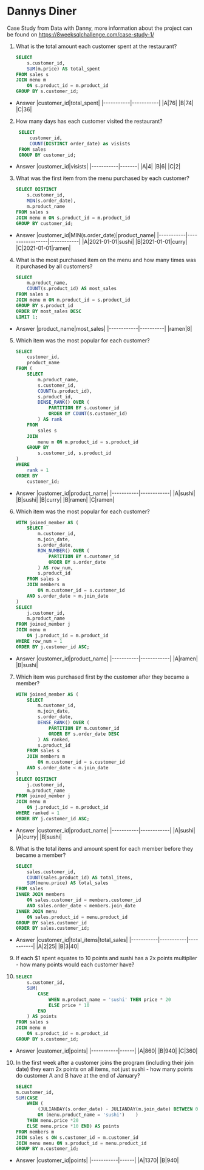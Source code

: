 # Dannys Diner 

Case Study from Data with Danny, more information about the project can be found on https://8weeksqlchallenge.com/case-study-1/



1. What is the total amount each customer spent at the restaurant?
    ```sql
    SELECT 
        s.customer_id, 
        SUM(m.price) AS total_spent
    FROM sales s
    JOIN menu m 
        ON s.product_id = m.product_id 
    GROUP BY s.customer_id;
* Answer
    |customer_id|total_spent|
    |-----------|-----------|
    |A|76|
    |B|74|
    |C|36|


2. How many days has each customer visited the restaurant?
   ```sql
    SELECT 
        customer_id, 
        COUNT(DISTINCT order_date) as visists
    FROM sales 
    GROUP BY customer_id;
* Answer 
    |customer_id|visists|
    |-----------|-------|
    |A|4|
    |B|6|
    |C|2|

3. What was the first item from the menu purchased by each customer?
    ```sql
    SELECT DISTINCT 
        s.customer_id, 
        MIN(s.order_date), 
        m.product_name  
    FROM sales s
    JOIN menu m ON s.product_id = m.product_id 
    GROUP BY customer_id;
* Answer
    |customer_id|MIN(s.order_date)|product_name|
    |-----------|-----------------|------------|
    |A|2021-01-01|sushi|
    |B|2021-01-01|curry|
    |C|2021-01-01|ramen|
4. What is the most purchased item on the menu and how many times was it purchased by all customers?
    ```sql
    SELECT 
        m.product_name, 
        COUNT(s.product_id) AS most_sales
    FROM sales s
    JOIN menu m ON m.product_id = s.product_id
    GROUP BY s.product_id
    ORDER BY most_sales DESC
    LIMIT 1;
* Answer 
    |product_name|most_sales|
    |------------|----------|
    |ramen|8|


5. Which item was the most popular for each customer? 
    ```sql
    SELECT 
        customer_id, 
        product_name
    FROM (
        SELECT 
            m.product_name, 
            s.customer_id, 
            COUNT(s.product_id), 
            s.product_id, 
            DENSE_RANK() OVER (
                PARTITION BY s.customer_id 
                ORDER BY COUNT(s.customer_id)
            ) AS rank 
        FROM 
            sales s 
        JOIN 
            menu m ON m.product_id = s.product_id
        GROUP BY 
            s.customer_id, s.product_id 
    )
    WHERE 
        rank = 1
    ORDER BY 
        customer_id;   
* Answer 
    |customer_id|product_name|
    |-----------|------------|
    |A|sushi|
    |B|sushi|
    |B|curry|
    |B|ramen|
    |C|ramen|


6. Which item was the most popular for each customer?
    ```sql
    WITH joined_member AS (
        SELECT 
            m.customer_id, 
            m.join_date, 
            s.order_date, 
            ROW_NUMBER() OVER (
                PARTITION BY s.customer_id 
                ORDER BY s.order_date
            ) AS row_num, 
            s.product_id 
        FROM sales s
        JOIN members m 
            ON m.customer_id = s.customer_id 
        AND s.order_date > m.join_date
    )
    SELECT 
        j.customer_id, 
        m.product_name
    FROM joined_member j
    JOIN menu m 
        ON j.product_id = m.product_id
    WHERE row_num = 1
    ORDER BY j.customer_id ASC;
* Answer
    |customer_id|product_name|
    |-----------|------------|
    |A|ramen|
    |B|sushi|

7.  Which item was purchased first by the customer after they became a member?
    ```sql
    WITH joined_member AS (
        SELECT 
            m.customer_id, 
            m.join_date, 
            s.order_date, 
            DENSE_RANK() OVER (
                PARTITION BY m.customer_id 
                ORDER BY s.order_date DESC
            ) AS ranked, 
            s.product_id 
        FROM sales s
        JOIN members m 
            ON m.customer_id = s.customer_id 
        AND s.order_date < m.join_date
    )
    SELECT DISTINCT 
        j.customer_id, 
        m.product_name
    FROM joined_member j
    JOIN menu m 
        ON j.product_id = m.product_id
    WHERE ranked = 1
    ORDER BY j.customer_id ASC;
* Answer
    |customer_id|product_name|
    |-----------|------------|
    |A|sushi|
    |A|curry|
    |B|sushi|

8.  What is the total items and amount spent for each member before they became a member?
    ```sql
    SELECT 
        sales.customer_id, 
        COUNT(sales.product_id) AS total_items, 
        SUM(menu.price) AS total_sales
    FROM sales
    INNER JOIN members
        ON sales.customer_id = members.customer_id
        AND sales.order_date < members.join_date
    INNER JOIN menu
        ON sales.product_id = menu.product_id
    GROUP BY sales.customer_id
    ORDER BY sales.customer_id;
* Answer
    |customer_id|total_items|total_sales|
    |-----------|-----------|-----------|
    |A|2|25|
    |B|3|40|

9.  If each $1 spent equates to 10 points and sushi has a 2x points multiplier - how many points would each customer have?
10. 
    ```sql
    SELECT 
        s.customer_id,
        SUM(
            CASE
                WHEN m.product_name = 'sushi' THEN price * 20
                ELSE price * 10
            END
        ) AS points
    FROM sales s
    JOIN menu m 
        ON s.product_id = m.product_id
    GROUP BY s.customer_id;    
* Answer
    |customer_id|points|
    |-----------|------|
    |A|860|
    |B|940|
    |C|360|
10. In the first week after a customer joins the program (including their join date) they earn 2x points on all items, not just sushi - how many points do customer A and B have at the end of January?
    
    ```sql
    SELECT
    m.customer_id,
    SUM(CASE
        WHEN (
            (JULIANDAY(s.order_date) - JULIANDAY(m.join_date) BETWEEN 0 AND 6)
            OR (menu.product_name = 'sushi')  	)
        THEN menu.price *20
        ELSE menu.price *10 END) AS points
    FROM members m
    JOIN sales s ON s.customer_id = m.customer_id
    JOIN menu menu ON s.product_id = menu.product_id
    GROUP BY m.customer_id;
* Answer
    |customer_id|points|
    |-----------|------|
    |A|1370|
    |B|940|
